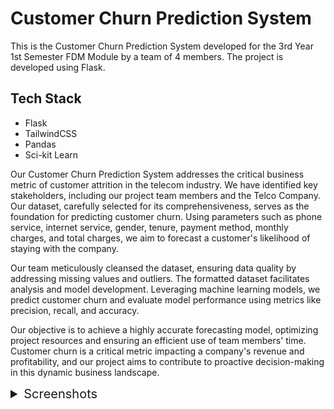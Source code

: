 # Customer Churn Prediction System
This is the Customer Churn Prediction System developed for the 3rd Year 1st Semester FDM Module by a team of 4 members. The project is developed using Flask.

## Tech Stack

- Flask
- TailwindCSS
- Pandas
- Sci-kit Learn

Our Customer Churn Prediction System addresses the critical business metric of customer attrition in the telecom industry. We have identified key stakeholders, including our project team members and the Telco Company. Our dataset, carefully selected for its comprehensiveness, serves as the foundation for predicting customer churn. Using parameters such as phone service, internet service, gender, tenure, payment method, monthly charges, and total charges, we aim to forecast a customer's likelihood of staying with the company.

Our team meticulously cleansed the dataset, ensuring data quality by addressing missing values and outliers. The formatted dataset facilitates analysis and model development. Leveraging machine learning models, we predict customer churn and evaluate model performance using metrics like precision, recall, and accuracy.

Our objective is to achieve a highly accurate forecasting model, optimizing project resources and ensuring an efficient use of team members' time. Customer churn is a critical metric impacting a company's revenue and profitability, and our project aims to contribute to proactive decision-making in this dynamic business landscape.

<details>
  <summary style="font-size: 20px">Screenshots</summary>

![Screenshot 2023-10-19 155308](https://github.com/maleeshag/Customer-Churn-Prediction-System/assets/99645165/9a654464-3f09-4c27-921b-171698cf4911)
![Screenshot 2023-10-19 155344](https://github.com/maleeshag/Customer-Churn-Prediction-System/assets/99645165/9ec10174-7323-4f26-8100-7d392b37fe28)
![Screenshot 2023-10-19 155404](https://github.com/maleeshag/Customer-Churn-Prediction-System/assets/99645165/fe1e1154-f9b1-4174-a52e-d3d8b5f85c72)
![Screenshot 2023-10-19 155430](https://github.com/maleeshag/Customer-Churn-Prediction-System/assets/99645165/c8717a65-57e3-4de5-a8d8-1d4a8114df3a)
![Screenshot 2023-10-19 155443](https://github.com/maleeshag/Customer-Churn-Prediction-System/assets/99645165/df008f76-2e44-4945-b160-f648214e1234)
![Screenshot 2023-10-19 163033](https://github.com/maleeshag/Customer-Churn-Prediction-System/assets/99645165/5af3c0af-047d-4ffe-beb3-3a1f6d75c717)
![Screenshot 2023-10-19 163056](https://github.com/maleeshag/Customer-Churn-Prediction-System/assets/99645165/ad3a394a-3324-4db3-a8e5-e7c494f25c95)
![Screenshot 2023-10-19 163116](https://github.com/maleeshag/Customer-Churn-Prediction-System/assets/99645165/f112e77a-85cb-4053-8fbe-626684365dac)
![Screenshot 2023-10-19 163133](https://github.com/maleeshag/Customer-Churn-Prediction-System/assets/99645165/6ee5d4bf-33b4-4a0b-a49d-f29404c96dfd)
</details>
